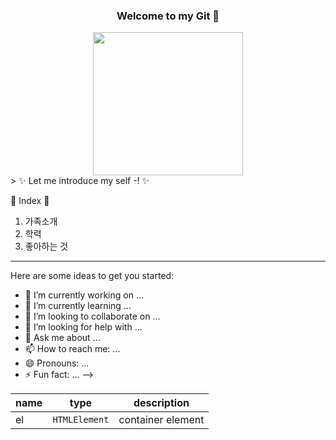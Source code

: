 ### <center> Welcome to my Git 👋</center>

<center><img src = "https://user-images.githubusercontent.com/95115282/165064623-a9069225-5a89-4e27-864a-bf2625e0d1e6.gif" width = "240px" height = "229px"></img></center>
>  ✨  Let me introduce my self -!  ✨

💜 Index 💜
  1. 가족소개
  2. 학력
  3. 좋아하는 것

***



Here are some ideas to get you started:

- 🔭 I’m currently working on ...
- 🌱 I’m currently learning ...
- 👯 I’m looking to collaborate on ...
- 🤔 I’m looking for help with ...
- 💬 Ask me about ...
- 📫 How to reach me: ...
- 😄 Pronouns: ...
- ⚡ Fun fact: ...
-->

| name | type | description |
| --- | --- | --- |
| el | `HTMLElement` | container element |
